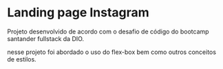 # Landing page Instagram

Projeto desenvolvido de acordo com o desafio de código do bootcamp santander fullstack da DIO.

nesse projeto foi abordado o uso do flex-box bem como outros conceitos de estilos.
